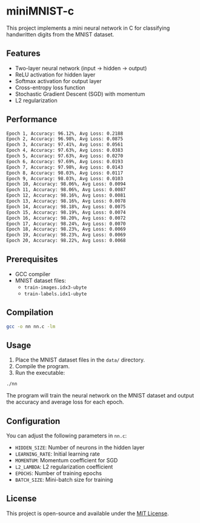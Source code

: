 # miniMNIST-c

This project implements a mini neural network in C for classifying handwritten digits from the MNIST dataset.

## Features

- Two-layer neural network (input -> hidden -> output)
- ReLU activation for hidden layer
- Softmax activation for output layer
- Cross-entropy loss function
- Stochastic Gradient Descent (SGD) with momentum
- L2 regularization

## Performance

```bash
Epoch 1, Accuracy: 96.12%, Avg Loss: 0.2188
Epoch 2, Accuracy: 96.98%, Avg Loss: 0.0875
Epoch 3, Accuracy: 97.41%, Avg Loss: 0.0561
Epoch 4, Accuracy: 97.63%, Avg Loss: 0.0383
Epoch 5, Accuracy: 97.63%, Avg Loss: 0.0270
Epoch 6, Accuracy: 97.69%, Avg Loss: 0.0193
Epoch 7, Accuracy: 97.98%, Avg Loss: 0.0143
Epoch 8, Accuracy: 98.03%, Avg Loss: 0.0117
Epoch 9, Accuracy: 98.03%, Avg Loss: 0.0103
Epoch 10, Accuracy: 98.06%, Avg Loss: 0.0094
Epoch 11, Accuracy: 98.06%, Avg Loss: 0.0087
Epoch 12, Accuracy: 98.16%, Avg Loss: 0.0081
Epoch 13, Accuracy: 98.16%, Avg Loss: 0.0078
Epoch 14, Accuracy: 98.18%, Avg Loss: 0.0075
Epoch 15, Accuracy: 98.19%, Avg Loss: 0.0074
Epoch 16, Accuracy: 98.20%, Avg Loss: 0.0072
Epoch 17, Accuracy: 98.24%, Avg Loss: 0.0070
Epoch 18, Accuracy: 98.23%, Avg Loss: 0.0069
Epoch 19, Accuracy: 98.23%, Avg Loss: 0.0069
Epoch 20, Accuracy: 98.22%, Avg Loss: 0.0068
```

## Prerequisites

- GCC compiler
- MNIST dataset files:
  - `train-images.idx3-ubyte`
  - `train-labels.idx1-ubyte`

## Compilation

```bash
gcc -o nn nn.c -lm
```

## Usage

1. Place the MNIST dataset files in the `data/` directory.
2. Compile the program.
3. Run the executable:

```bash
./nn
```

The program will train the neural network on the MNIST dataset and output the accuracy and average loss for each epoch.

## Configuration

You can adjust the following parameters in `nn.c`:

- `HIDDEN_SIZE`: Number of neurons in the hidden layer
- `LEARNING_RATE`: Initial learning rate
- `MOMENTUM`: Momentum coefficient for SGD
- `L2_LAMBDA`: L2 regularization coefficient
- `EPOCHS`: Number of training epochs
- `BATCH_SIZE`: Mini-batch size for training

## License

This project is open-source and available under the [MIT License](LICENSE).
